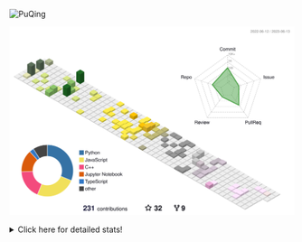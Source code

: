 ![PuQing](https://user-images.githubusercontent.com/27223114/171565019-9a56fae6-b08b-421f-99db-7e830da42371.png)

![](./profile-3d-contrib/profile-season-animate.svg)

<details>
<summary>Click here for detailed stats!</summary>

<!--START_SECTION:waka-->
![Lines of code](https://img.shields.io/badge/From%20Hello%20World%20I%27ve%20Written-714.3%20thousand%20lines%20of%20code-blue)

**🐱 My GitHub Data** 

> 📦 247.9 kB Used in GitHub's Storage 
 > 
> 🏆 78 Contributions in the Year 2023
 > 
> 🚫 Not Opted to Hire
 > 
> 📜 26 Public Repositories 
 > 
> 🔑 28 Private Repositories 
 > 
**I'm an Early 🐤** 

```text
🌞 Morning                281 commits         █████░░░░░░░░░░░░░░░░░░░░   18.73 % 
🌆 Daytime                757 commits         █████████████░░░░░░░░░░░░   50.47 % 
🌃 Evening                207 commits         ███░░░░░░░░░░░░░░░░░░░░░░   13.80 % 
🌙 Night                  255 commits         ████░░░░░░░░░░░░░░░░░░░░░   17.00 % 
```


📊 **This Week I Spent My Time On** 

```text
💬 Programming Languages: 
C++                      17 hrs              ██████████████░░░░░░░░░░░   55.83 % 
TeX                      11 hrs 14 mins      █████████░░░░░░░░░░░░░░░░   36.90 % 
Jupyter Notebook         49 mins             █░░░░░░░░░░░░░░░░░░░░░░░░   02.73 % 
Other                    48 mins             █░░░░░░░░░░░░░░░░░░░░░░░░   02.65 % 
YAML                     12 mins             ░░░░░░░░░░░░░░░░░░░░░░░░░   00.69 % 

🔥 Editors: 
VS Code                  29 hrs 37 mins      ████████████████████████░   97.27 % 
DataSpell                49 mins             █░░░░░░░░░░░░░░░░░░░░░░░░   02.73 % 

💻 Operating System: 
WSL                      29 hrs 24 mins      ████████████████████████░   96.58 % 
Windows                  49 mins             █░░░░░░░░░░░░░░░░░░░░░░░░   02.73 % 
Mac                      12 mins             ░░░░░░░░░░░░░░░░░░░░░░░░░   00.69 % 
```


<!--END_SECTION:waka-->
</details>
